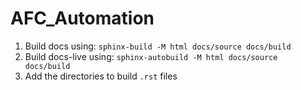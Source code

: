 # AFC_Automation

1. Build docs using: `sphinx-build -M html docs/source docs/build`
2. Build docs-live using: `sphinx-autobuild -M html docs/source docs/build`
3. Add the directories to build `.rst` files
